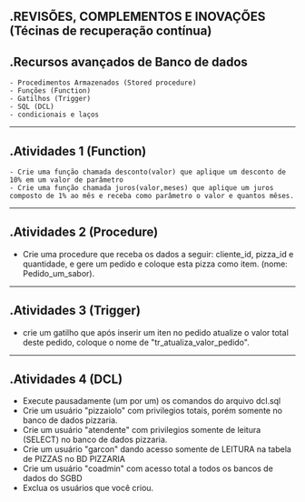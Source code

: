 .REVISÕES, COMPLEMENTOS E INOVAÇÕES (Técinas de recuperação contínua)
------------
.Recursos avançados de Banco de dados
------------
	- Procedimentos Armazenados (Stored procedure)
	- Funções (Function)
	- Gatilhos (Trigger)
	- SQL (DCL)
	- condicionais e laços
------------
.Atividades 1 (Function)
------------
	- Crie uma função chamada desconto(valor) que aplique um desconto de 10% em um valor de parâmetro
	- Crie uma função chamada juros(valor,meses) que aplique um juros composto de 1% ao mês e receba como parâmetro o valor e quantos mêses.
------------
.Atividades 2 (Procedure)
------------
- Crie uma procedure que receba os dados a seguir: cliente_id, pizza_id e quantidade, e gere um pedido e coloque esta pizza como item. (nome: Pedido_um_sabor).
------------
.Atividades 3 (Trigger)
------------
- crie um gatilho que após inserir um iten no pedido atualize o valor total deste pedido, coloque o nome de "tr_atualiza_valor_pedido".
------------
.Atividades 4 (DCL)
------------
- Execute pausadamente (um por um) os comandos do arquivo dcl.sql
- Crie um usuário "pizzaiolo" com privilegios totais, porém somente no banco de dados pizzaria.
- Crie um usuário "atendente" com privilegios somente de leitura (SELECT) no banco de dados pizzaria.
- Crie um usuário "garcon" dando acesso somente de LEITURA na tabela de PIZZAS no BD PIZZARIA
- Crie um usuário "coadmin" com acesso total a todos os bancos de dados do SGBD
- Exclua os usuários que você criou.